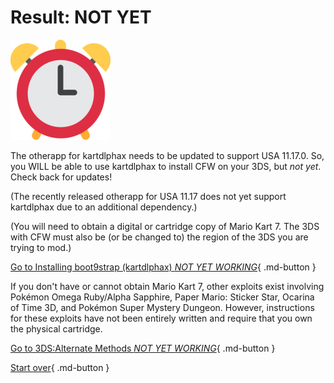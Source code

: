 # Result: NOT YET

![Image](/images/seventeen/later.png)

The otherapp for kartdlphax needs to be updated to support USA 11.17.0. So, you WILL be able to use kartdlphax to install CFW on your 3DS, but *not yet*. Check back for updates!

(The recently released otherapp for USA 11.17 does not yet support kartdlphax due to an additional dependency.)

(You will need to obtain a digital or cartridge copy of Mario Kart 7. The 3DS with CFW must also be (or be changed to) the region of the 3DS you are trying to mod.)

[Go to Installing boot9strap (kartdlphax) *NOT YET WORKING*](https://3ds.hacks.guide/installing-boot9strap-(kartdlphax)){ .md-button }

If you don't have or cannot obtain Mario Kart 7, other exploits exist involving Pokémon Omega Ruby/Alpha Sapphire, Paper Mario: Sticker Star, Ocarina of Time 3D, and Pokémon Super Mystery Dungeon. However, instructions for these exploits have not been entirely written and require that you own the physical cartridge.

[Go to 3DS:Alternate Methods *NOT YET WORKING*](https://wiki.hacks.guide/wiki/3DS:Alternate_Exploits#Requires_second_console){ .md-button }


[Start over](/seventeen){ .md-button }